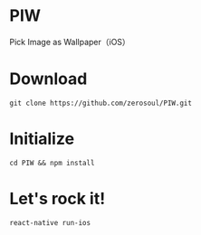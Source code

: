 # PIW
Pick Image as Wallpaper（iOS）

# Download
`git clone https://github.com/zerosoul/PIW.git`

# Initialize
`cd PIW && npm install`

# Let's rock it!

`react-native run-ios`
